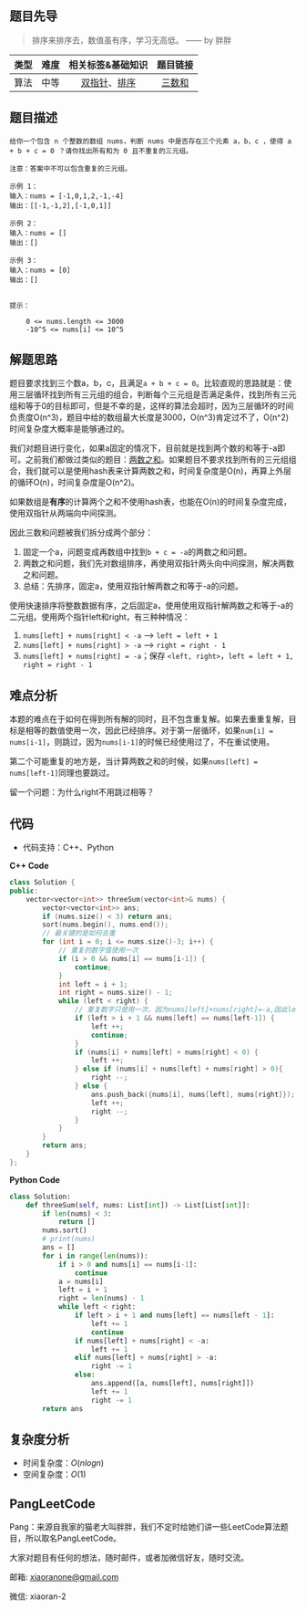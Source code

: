 
## 题目先导

> 排序来排序去，数值虽有序，学习无高低。 —— by 胖胖

| 类型 | 难度 | 相关标签&基础知识 | 题目链接 |
| :------: | :--------: | :---: | :------: | 
| 算法 | 中等 | [双指针](##)、[排序](##) | [三数和](https://leetcode-cn.com/problems/3sum) | 

## 题目描述

```
给你一个包含 n 个整数的数组 nums，判断 nums 中是否存在三个元素 a，b，c ，使得 a + b + c = 0 ？请你找出所有和为 0 且不重复的三元组。

注意：答案中不可以包含重复的三元组。

示例 1：
输入：nums = [-1,0,1,2,-1,-4]
输出：[[-1,-1,2],[-1,0,1]]

示例 2：
输入：nums = []
输出：[]

示例 3：
输入：nums = [0]
输出：[]
 

提示：

    0 <= nums.length <= 3000
    -10^5 <= nums[i] <= 10^5
```

## 解题思路

题目要求找到三个数a，b，c，且满足`a + b + c = 0`。比较直观的思路就是：使用三层循环找到所有三元组的组合，判断每个三元组是否满足条件，找到所有三元组和等于0的目标即可，但是不幸的是，这样的算法会超时，因为三层循环的时间负责度O(n^3)，题目中给的数组最大长度是3000，O(n^3)肯定过不了，O(n^2)时间复杂度大概率是能够通过的。

我们对题目进行变化，如果a固定的情况下，目前就是找到两个数的和等于-a即可。之前我们都做过类似的题目：[两数之和](https://leetcode-cn.com/problems/two-sum/)。如果题目不要求找到所有的三元组组合，我们就可以是使用hash表来计算两数之和，时间复杂度是O(n)，再算上外层的循环O(n)，时间复杂度是O(n^2)。

如果数组是**有序**的计算两个之和不使用hash表，也能在O(n)的时间复杂度完成，使用双指针从两端向中间探测。


因此三数和问题被我们拆分成两个部分：

1. 固定一个a，问题变成再数组中找到`b + c = -a`的两数之和问题。
2. 两数之和问题，我们先对数组排序，再使用双指针两头向中间探测，解决两数之和问题。
3. 总结：先排序，固定a，使用双指针解两数之和等于-a的问题。

使用快速排序将整数数据有序，之后固定a，使用使用双指针解两数之和等于-a的二元组。使用两个指针left和right，有三种种情况：

1. `nums[left] + nums[right] < -a` --> `left = left + 1`
2. `nums[left] + nums[right] > -a` --> `right = right - 1`
2. `nums[left] + nums[right] = -a`；保存 `<left, right>`，`left = left + 1, right = right - 1`

## 难点分析
本题的难点在于如何在得到所有解的同时，且不包含重复解。如果去重重复解，目标是相等的数值使用一次，因此已经排序。对于第一层循环，如果`num[i] = nums[i-1]`，则跳过，因为`nums[i-1]`的时候已经使用过了，不在重试使用。

第二个可能重复的地方是，当计算两数之和的时候，如果`nums[left] = nums[left-1]`同理也要跳过。

留一个问题：为什么right不用跳过相等？


## 代码
- 代码支持：C++、Python

**C++ Code**
```C++
class Solution {
public:
    vector<vector<int>> threeSum(vector<int>& nums) {
        vector<vector<int>> ans;
        if (nums.size() < 3) return ans;
        sort(nums.begin(), nums.end());
        // 最关键的是如何去重
        for (int i = 0; i <= nums.size()-3; i++) {
            // 重复的数字值使用一次
            if (i > 0 && nums[i] == nums[i-1]) {
                continue;
            }
            int left = i + 1;
            int right = nums.size() - 1;
            while (left < right) {
                // 重复数字只使用一次，因为nums[left]+nums[right]=-a,因此left跳过相当于right跳过
                if (left > i + 1 && nums[left] == nums[left-1]) {
                    left ++;
                    continue;
                }
                if (nums[i] + nums[left] + nums[right] < 0) {
                    left ++;
                } else if (nums[i] + nums[left] + nums[right] > 0){
                    right --;
                } else { 
                    ans.push_back({nums[i], nums[left], nums[right]});
                    left ++;
                    right --;
                }
            }
        } 
        return ans;
    }
};
```

**Python Code**
```Python
class Solution:
    def threeSum(self, nums: List[int]) -> List[List[int]]:
        if len(nums) < 3:
            return []
        nums.sort()
        # print(nums)
        ans = []
        for i in range(len(nums)):
            if i > 0 and nums[i] == nums[i-1]:
                continue
            a = nums[i]
            left = i + 1
            right = len(nums) - 1
            while left < right:
                if left > i + 1 and nums[left] == nums[left - 1]:
                    left += 1
                    continue
                if nums[left] + nums[right] < -a:
                    left += 1
                elif nums[left] + nums[right] > -a:
                    right -= 1
                else:
                    ans.append([a, nums[left], nums[right]])
                    left += 1
                    right -= 1
        return ans
```

## 复杂度分析
- 时间复杂度：$O(nlogn)$
- 空间复杂度：$O(1)$


## PangLeetCode

Pang：来源自我家的猫老大叫胖胖，我们不定时给她们讲一些LeetCode算法题目，所以取名PangLeetCode。

大家对题目有任何的想法，随时邮件，或者加微信好友，随时交流。

邮箱: xiaoranone@gmail.com

微信: xiaoran-2 